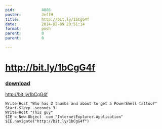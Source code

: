 ```yaml
---
pid:            4886
poster:         JeffH
title:          http://bit.ly/1bCgG4f
date:           2014-02-09 20:51:14
format:         posh
parent:         0
parent:         0

---
```


# http://bit.ly/1bCgG4f

### [download](4886.ps1)

http://bit.ly/1bCgG4f

```posh
Write-Host "Who has 2 thumbs and about to get a PowerShell tattoo?"
Start-Sleep -seconds 3
Write-Host "This guy"
$IE = New-Object -com "InternetExplorer.Application"
$IE.navigate("http://bit.ly/1bCgG4f")
```
